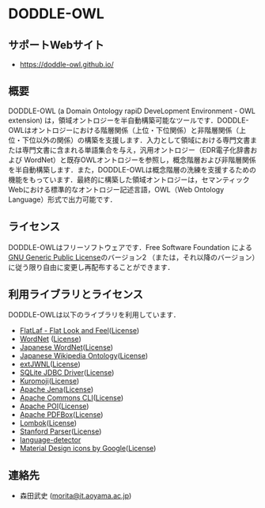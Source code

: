 DODDLE-OWL
==========
## サポートWebサイト
* <https://doddle-owl.github.io/>

## 概要
DODDLE-OWL (a Domain Ontology rapiD DeveLopment Environment - OWL extension) は，領域オントロジーを半自動構築可能なツールです．DODDLE-OWLはオントロジーにおける階層関係（上位・下位関係）と非階層関係（上位・下位以外の関係）の構築を支援します．入力として領域における専門文書または専門文書に含まれる単語集合を与え，汎用オントロジー（EDR電子化辞書および WordNet）と既存OWLオントロジーを参照し，概念階層および非階層関係を半自動構築します．また，DODDLE-OWLは概念階層の洗練を支援するための機能をもっています．最終的に構築した領域オントロジーは，セマンティックWebにおける標準的なオントロジー記述言語，OWL（Web Ontology Language）形式で出力可能です．

## ライセンス
DODDLE-OWLはフリーソフトウェアです．Free Software Foundation による [GNU Generic Public License](http://www.gnu.org/copyleft/gpl.html)のバージョン2 （または，それ以降のバージョン）に従う限り自由に変更し再配布することができます．

## 利用ライブラリとライセンス
DODDLE-OWLは以下のライブラリを利用しています．

* [FlatLaf - Flat Look and Feel](https://www.formdev.com/flatlaf/)([License](http://www.apache.org/licenses/LICENSE-2.0))
* [WordNet](http://wordnet.princeton.edu/) ([License](http://wordnet.princeton.edu/wordnet/license/))
* [Japanese WordNet](http://compling.hss.ntu.edu.sg/wnja/)([License](http://nlpwww.nict.go.jp/wn-ja/license.txt))
* [Japanese Wikipedia Ontology](http://www.wikipediaontology.org/)([License](http://www.wikipediaontology.org/download.html))
* [extJWNL](http://extjwnl.sourceforge.net/)([License](http://extjwnl.sourceforge.net/license.txt))
* [SQLite JDBC Driver](https://bitbucket.org/xerial/sqlite-jdbc)([License](http://www.apache.org/licenses/))
* [Kuromoji](https://github.com/atilika/kuromoji)([License](http://www.apache.org/licenses/LICENSE-2.0))
* [Apache Jena](https://jena.apache.org/)([License](http://www.apache.org/licenses/LICENSE-2.0))
* [Apache Commons CLI](https://commons.apache.org/proper/commons-cli/)([License](http://www.apache.org/licenses/LICENSE-2.0))
* [Apache POI](http://poi.apache.org/)([License](http://www.apache.org/licenses/))
* [Apache PDFBox](https://pdfbox.apache.org/)([License](http://www.apache.org/licenses/LICENSE-2.0))
* [Lombok](http://projectlombok.org/)([License](http://opensource.org/licenses/mit-license.php))
* [Stanford Parser](http://nlp.stanford.edu/software/lex-parser.shtml)([License](http://www.gnu.org/licenses/gpl-2.0.html))
* [language-detector](https://github.com/optimaize/language-detector)
* [Material Design icons by Google](https://github.com/google/material-design-icons)([License](https://www.apache.org/licenses/LICENSE-2.0.txt))


## 連絡先
* 森田武史 (morita@it.aoyama.ac.jp)
